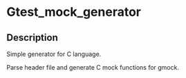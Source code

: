 # Gtest_mock_generator
## Description
Simple generator for C language. 

Parse header file and generate C mock functions for gmock.